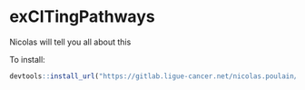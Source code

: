 # exCITingPathways

Nicolas will tell you all about this


To install:
```R
devtools::install_url("https://gitlab.ligue-cancer.net/nicolas.poulain/excitingpath/-/archive/master/excitingpath-master.tar.gz")
```


